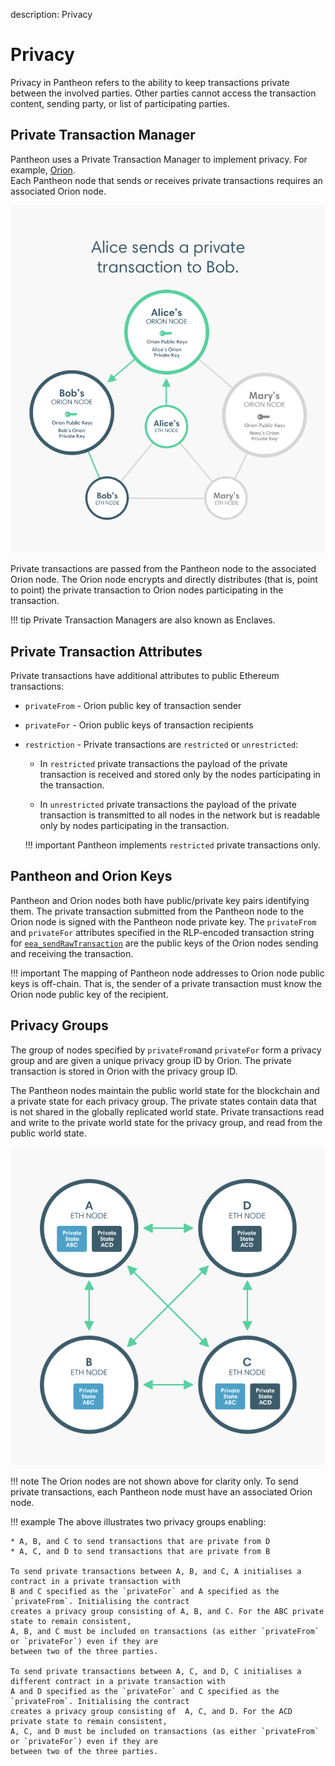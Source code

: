 description: Privacy
<!--- END of page meta data -->

# Privacy

Privacy in Pantheon refers to the ability to keep transactions private between the involved parties. 
Other parties cannot access the transaction content, sending party, or list of participating parties. 

## Private Transaction Manager

Pantheon uses a Private Transaction Manager to implement privacy. For example, [Orion](http://docs.orion.pegasys.tech).  
Each Pantheon node that sends or receives private transactions requires an associated Orion node. 

![Orion Nodes](../images/OrionNodes.png)

Private transactions are passed from the Pantheon node to the associated Orion node. The Orion node
encrypts and directly distributes (that is, point to point) the private transaction to Orion nodes 
participating in the transaction. 

!!! tip
    Private Transaction Managers are also known as Enclaves.  

## Private Transaction Attributes

Private transactions have additional attributes to public Ethereum transactions: 

* `privateFrom` - Orion public key of transaction sender

* `privateFor` - Orion public keys of transaction recipients 

* `restriction` - Private transactions are `restricted` or `unrestricted`:  
  
    - In `restricted` private transactions the payload of the private transaction is received and stored only by 
    the nodes participating in the transaction. 

    - In `unrestricted` private transactions the payload of the private transaction is transmitted to all nodes
    in the network but is readable only by nodes participating in the transaction.   

    !!! important 
        Pantheon implements `restricted` private transactions only.

## Pantheon and Orion Keys

Pantheon and Orion nodes both have public/private key pairs identifying them. The private transaction 
submitted from the Pantheon node to the Orion node is signed with the Pantheon node private key. The 
`privateFrom` and `privateFor` attributes specified in the RLP-encoded transaction string for 
[`eea_sendRawTransaction`](../Reference/JSON-RPC-API-Methods.md#eea_sendrawtransaction) are the public keys
of the Orion nodes sending and receiving the transaction.  

!!! important 
    The mapping of Pantheon node addresses to Orion node public keys is off-chain.  That is, the 
    sender of a private transaction must know the Orion node public key of the recipient.  
 
## Privacy Groups 

The group of nodes specified by `privateFrom`and `privateFor` form a privacy group and 
are given a unique privacy group ID by Orion. The private transaction is stored in Orion with the privacy group ID. 

The Pantheon nodes maintain the public world state for the blockchain and a private state for each privacy group. 
The private states contain data that is not shared in the globally replicated world state. Private transactions read 
and write to the private world state for the privacy group, and read from the public world state.

![Privacy Groups](../images/PrivacyGroups.png)

!!! note
    The Orion nodes are not shown above for clarity only.  To send private transactions, 
    each Pantheon node must have an associated Orion node. 

!!! example 
    The above illustrates two privacy groups enabling: 

    * A, B, and C to send transactions that are private from D 
    * A, C, and D to send transactions that are private from B 

    To send private transactions between A, B, and C, A initialises a contract in a private transaction with
    B and C specified as the `privateFor` and A specified as the `privateFrom`. Initialising the contract 
    creates a privacy group consisting of A, B, and C. For the ABC private state to remain consistent, 
    A, B, and C must be included on transactions (as either `privateFrom` or `privateFor`) even if they are 
    between two of the three parties.

    To send private transactions between A, C, and D, C initialises a different contract in a private transaction with
    A and D specified as the `privateFor` and C specified as the `privateFrom`. Initialising the contract 
    creates a privacy group consisting of  A, C, and D. For the ACD private state to remain consistent, 
    A, C, and D must be included on transactions (as either `privateFrom` or `privateFor`) even if they are 
    between two of the three parties.
